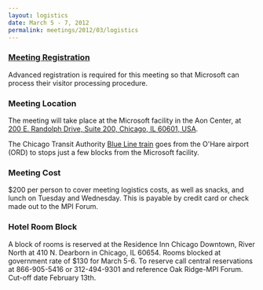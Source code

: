 ```yaml
---
layout: logistics
date: March 5 - 7, 2012
permalink: meetings/2012/03/logistics
---
```


### [Meeting Registration](https://www.ornl.gov/ccsd_registrations/nccs_mpi_forums)

Advanced registration is required for this meeting so that Microsoft
can process their visitor processing procedure.

### Meeting Location

The meeting will take
place at the Microsoft facility in the Aon Center, at [200 E. Randolph Drive, Suite 200, Chicago, IL
60601, USA](http://maps.google.com/maps?q=200+E.+Randolph+Drive,+Suite+200,+Chicago,+IL+60601,+USA&ll=41.884739,-87.621996&spn=0.010368,0.021329&hnear=200+E+Randolph+St,+Chicago,+Cook,+Illinois+60601&gl=us&t=m&z=16&vpsrc=).

The Chicago Transit Authority
[Blue Line train](http://www.transitchicago.com/riding_cta/systemguide/blueline.aspx)
goes from the O'Hare airport (ORD) to stops just a few
blocks from the Microsoft facility.

### Meeting Cost

$200 per person to cover meeting logistics
costs, as well as snacks, and lunch on Tuesday and Wednesday.
This is payable by credit card or check made out to the
MPI Forum.

### Hotel Room Block

A block of rooms is reserved at the
Residence Inn Chicago Downtown, River North
at 410 N. Dearborn in Chicago, IL 60654.
Rooms blocked at government rate of $130 for March 5-6. To reserve call central
reservations at 866-905-5416 or 312-494-9301 and reference Oak Ridge-MPI Forum.
Cut-off date February 13th.
